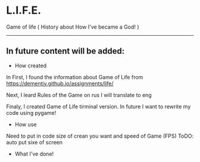 # L.I.F.E.
Game of life ( History about How I've became a God! )
<hr>

## In future content will be added:

- How created

In First, I found the information about Game of Life from 
https://dementiy.github.io/assignments/life/

Next, I leard Rules of the Game on rus
I will translate to eng

Finaly, I created Game of Life tirminal version. In future I want to rewrite my code using pygame!


- How use

Need to put in code size of crean you want and speed of Game (FPS)
ToDO: auto put sixe of screen

- What I've done!
